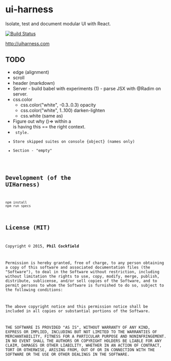 # ui-harness
Isolate, test and document modular UI with React.

[![Build Status](https://travis-ci.org/philcockfield/ui-harness.svg)](https://travis-ci.org/philcockfield/ui-harness)

http://uiharness.com

## TODO

- edge (alignment)
- scroll
- header (markdown)
- Server - build babel with experiments (1) - parse JSX with @Radim on server.
- css.color
  - css.color("white", -0.3..0.3) opacity
  - css.color("white", 1..100) darken-lighten
  - css.white (same as)
- Figure out why ()=> within a <section> is having this == the right context.
- <code> style.
- Store skipped suites on console {object} (names only)
- Section - "empty"


## Development (of the UIHarness)

    npm install
    npm run specs

## License (MIT)
Copyright © 2015, **Phil Cockfield**

Permission is hereby granted, free of charge, to any person obtaining a copy
of this software and associated documentation files (the "Software"), to deal
in the Software without restriction, including without limitation the rights
to use, copy, modify, merge, publish, distribute, sublicense, and/or sell
copies of the Software, and to permit persons to whom the Software is
furnished to do so, subject to the following conditions:

The above copyright notice and this permission notice shall be included in
all copies or substantial portions of the Software.

THE SOFTWARE IS PROVIDED "AS IS", WITHOUT WARRANTY OF ANY KIND, EXPRESS OR
IMPLIED, INCLUDING BUT NOT LIMITED TO THE WARRANTIES OF MERCHANTABILITY,
FITNESS FOR A PARTICULAR PURPOSE AND NONINFRINGEMENT. IN NO EVENT SHALL THE
AUTHORS OR COPYRIGHT HOLDERS BE LIABLE FOR ANY CLAIM, DAMAGES OR OTHER
LIABILITY, WHETHER IN AN ACTION OF CONTRACT, TORT OR OTHERWISE, ARISING FROM,
OUT OF OR IN CONNECTION WITH THE SOFTWARE OR THE USE OR OTHER DEALINGS IN
THE SOFTWARE.

